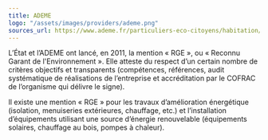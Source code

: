 ```yaml
---
title: ADEME
logo: "/assets/images/providers/ademe.png"
sources_url: https://www.ademe.fr/particuliers-eco-citoyens/habitation/reponses-a-questions#qr-9822
---
```


L’État et l’ADEME ont lancé, en 2011, la mention « RGE », ou « Reconnu Garant
de l'Environnement ». Elle atteste du respect d’un certain nombre de critères
objectifs et transparents (compétences, références, audit systématique de
réalisations de l’entreprise et accréditation par le COFRAC de l’organisme qui
délivre le signe).

Il existe une mention « RGE » pour les travaux d’amélioration énergétique
(isolation, menuiseries extérieures, chauffage, etc.) et l’installation
d’équipements utilisant une source d’énergie renouvelable (équipements solaires,
chauffage au bois, pompes à chaleur).
